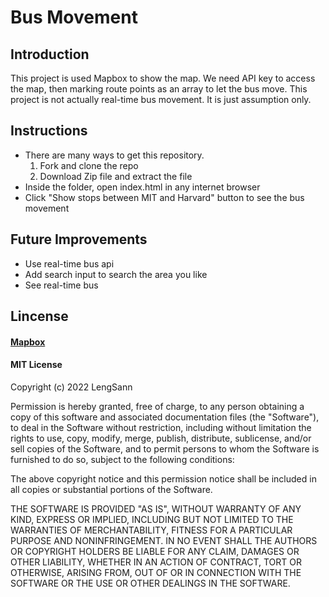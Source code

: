 # Bus Movement

## Introduction
This project is used Mapbox to show the map. We need API key to access the map, then marking route points as an array to let the bus move. This project is not actually real-time bus movement. It is just assumption only.

## Instructions
* There are many ways to get this repository. 
    1. Fork and clone the repo
    2. Download Zip file and extract the file
* Inside the folder, open index.html in any internet browser
* Click "Show stops between MIT and Harvard" button to see the bus movement

## Future Improvements
* Use real-time bus api 
* Add search input to search the area you like
* See real-time bus
## Lincense
#### [Mapbox](https://www.mapbox.com/legal/tos/)

#### MIT License

Copyright (c) 2022 LengSann

Permission is hereby granted, free of charge, to any person obtaining a copy
of this software and associated documentation files (the "Software"), to deal
in the Software without restriction, including without limitation the rights
to use, copy, modify, merge, publish, distribute, sublicense, and/or sell
copies of the Software, and to permit persons to whom the Software is
furnished to do so, subject to the following conditions:

The above copyright notice and this permission notice shall be included in all
copies or substantial portions of the Software.

THE SOFTWARE IS PROVIDED "AS IS", WITHOUT WARRANTY OF ANY KIND, EXPRESS OR
IMPLIED, INCLUDING BUT NOT LIMITED TO THE WARRANTIES OF MERCHANTABILITY,
FITNESS FOR A PARTICULAR PURPOSE AND NONINFRINGEMENT. IN NO EVENT SHALL THE
AUTHORS OR COPYRIGHT HOLDERS BE LIABLE FOR ANY CLAIM, DAMAGES OR OTHER
LIABILITY, WHETHER IN AN ACTION OF CONTRACT, TORT OR OTHERWISE, ARISING FROM,
OUT OF OR IN CONNECTION WITH THE SOFTWARE OR THE USE OR OTHER DEALINGS IN THE
SOFTWARE.
